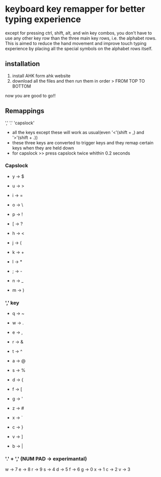 # keyboard key remapper for better typing experience
except for pressing ctrl, shift, alt, and win key combos, you don't have to use any other key row than the three main key rows, i.e. the alphabet rows.
This is aimed to reduce the hand movement and improve touch typing experience by placing all the special symbols on the alphabet rows itself.
## installation 
1. install AHK form ahk website
2. download all the files and then run them in order > FROM TOP TO BOTTOM

now you are good to go!!

## Remappings 
','   '.'   'capslock'
- all the keys except these will work as usual(even '<'(shift + ,) and '>'(shift + .))
- these three keys are converted to trigger keys and they remap certain keys when they are held down
- for capslock >> press capslock twice whithin 0.2 seconds

### Capslock
- y -> $
- u -> >
- i -> =
- o -> \
- p -> !
- [ -> ?

- h -> <
- j -> (
- k -> +
- l -> *
- ; -> -

- n -> _
- m -> )

### ',' key
- q -> ~
- w -> .
- e -> ,
- r -> &
- t -> ^

- a -> @
- s -> %
- d -> {
- f -> [
- g -> '

- z -> #
- x -> `
- c -> }
- v -> ]
- b -> |

### '.' + ',' (NUM PAD -> experimantal)
w -> 7    e -> 8    r -> 9
s -> 4    d -> 5    f -> 6     g -> 0
x -> 1    c -> 2    v -> 3

